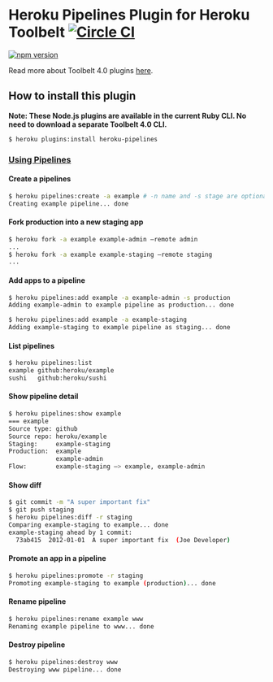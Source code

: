 # Heroku Pipelines Plugin for Heroku Toolbelt [![Circle CI](https://circleci.com/gh/heroku/heroku-pipelines/tree/master.svg?style=svg)](https://circleci.com/gh/heroku/heroku-pipelines/tree/master)

[![npm version](https://badge.fury.io/js/heroku-pipelines.svg)](http://badge.fury.io/js/heroku-pipelines)

Read more about Toolbelt 4.0 plugins [here](https://github.com/heroku/heroku-hello-world#heroku-hello-world).

## How to install this plugin

**Note: These Node.js plugins are available in the current Ruby CLI. No need to download a separate Toolbelt 4.0 CLI.**

```
$ heroku plugins:install heroku-pipelines
```

### [Using Pipelines](https://devcenter.heroku.com/articles/pipelines)

#### Create a pipelines

```bash
$ heroku pipelines:create -a example # -n name and -s stage are optional and implied from app name
Creating example pipeline... done
```

#### Fork production into a new staging app

```bash
$ heroku fork -a example example-admin —remote admin
...
$ heroku fork -a example example-staging —remote staging
...
```

#### Add apps to a pipeline

```bash
$ heroku pipelines:add example -a example-admin -s production
Adding example-admin to example pipeline as production... done

$ heroku pipelines:add example -a example-staging
Adding example-staging to example pipeline as staging... done
```

#### List pipelines

```bash
$ heroku pipelines:list
example github:heroku/example
sushi   github:heroku/sushi
```

#### Show pipeline detail

```bash
$ heroku pipelines:show example
=== example
Source type: github
Source repo: heroku/example
Staging:     example-staging
Production:  example
             example-admin
Flow:        example-staging —> example, example-admin
```

#### Show diff

```bash
$ git commit -m "A super important fix"
$ git push staging
$ heroku pipelines:diff -r staging
Comparing example-staging to example... done
example-staging ahead by 1 commit:
  73ab415  2012-01-01  A super important fix  (Joe Developer)
```

#### Promote an app in a pipeline

```bash
$ heroku pipelines:promote -r staging
Promoting example-staging to example (production)... done
```

#### Rename pipeline

```bash
$ heroku pipelines:rename example www
Renaming example pipeline to www... done
```

#### Destroy pipeline

```bash
$ heroku pipelines:destroy www
Destroying www pipeline... done
```
